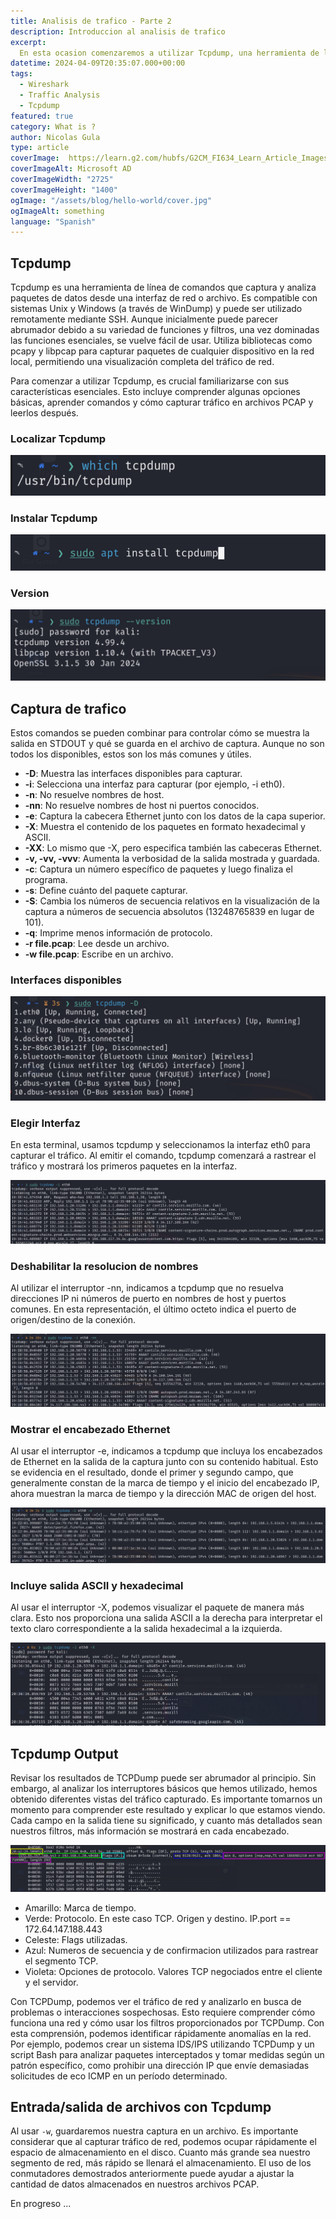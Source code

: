 ```yaml
---
title: Analisis de trafico - Parte 2
description: Introduccion al analisis de trafico
excerpt:
  En esta ocasion comenzaremos a utilizar Tcpdump, una herramienta de linea de comandos que puede capturar e interpretar el trafico de un archivo o desde una interfaz de red.
datetime: 2024-04-09T20:35:07.000+00:00
tags:
  - Wireshark
  - Traffic Analysis
  - Tcpdump
featured: true
category: What is ?
author: Nicolas Gula
type: article
coverImage:  https://learn.g2.com/hubfs/G2CM_FI634_Learn_Article_Images_%5BNetwork_traffic_analysis%5D_V1a.png
coverImageAlt: Microsoft AD
coverImageWidth: "2725"
coverImageHeight: "1400"
ogImage: "/assets/blog/hello-world/cover.jpg"
ogImageAlt: something
language: "Spanish"
---
```


## Tcpdump

Tcpdump es una herramienta de línea de comandos que captura y analiza paquetes de datos desde una interfaz de red o archivo. Es compatible con sistemas Unix y Windows (a través de WinDump) y puede ser utilizado remotamente mediante SSH. Aunque inicialmente puede parecer abrumador debido a su variedad de funciones y filtros, una vez dominadas las funciones esenciales, se vuelve fácil de usar. Utiliza bibliotecas como pcapy y libpcap para capturar paquetes de cualquier dispositivo en la red local, permitiendo una visualización completa del tráfico de red.

Para comenzar a utilizar Tcpdump, es crucial familiarizarse con sus características esenciales. Esto incluye comprender algunas opciones básicas, aprender comandos y cómo capturar tráfico en archivos PCAP y leerlos después.

### Localizar Tcpdump

![](https://raw.githubusercontent.com/NicolasGula/NicolasGula/master/public/images/photos/tcpdump/1.png)

### Instalar Tcpdump
![](https://raw.githubusercontent.com/NicolasGula/NicolasGula/master/public/images/photos/tcpdump/2.png)

### Version

![](https://raw.githubusercontent.com/NicolasGula/NicolasGula/master/public/images/photos/tcpdump/3.png)

## Captura de trafico

Estos comandos se pueden combinar para controlar cómo se muestra la salida en STDOUT y qué se guarda en el archivo de captura. Aunque no son todos los disponibles, estos son los más comunes y útiles.

- **-D**: Muestra las interfaces disponibles para capturar.
- **-i**: Selecciona una interfaz para capturar (por ejemplo, -i eth0).
- **-n**: No resuelve nombres de host.
- **-nn**: No resuelve nombres de host ni puertos conocidos.
- **-e**: Captura la cabecera Ethernet junto con los datos de la capa superior.
- **-X**: Muestra el contenido de los paquetes en formato hexadecimal y ASCII.
- **-XX**: Lo mismo que -X, pero especifica también las cabeceras Ethernet.
- **-v, -vv, -vvv**: Aumenta la verbosidad de la salida mostrada y guardada.
- **-c**: Captura un número específico de paquetes y luego finaliza el programa.
- **-s**: Define cuánto del paquete capturar.
- **-S**: Cambia los números de secuencia relativos en la visualización de la captura a números de secuencia absolutos (13248765839 en lugar de 101).
- **-q**: Imprime menos información de protocolo.
- **-r file.pcap**: Lee desde un archivo.
- **-w file.pcap**: Escribe en un archivo.

### Interfaces disponibles

![](https://raw.githubusercontent.com/NicolasGula/NicolasGula/master/public/images/photos/tcpdump/4.png)



### Elegir Interfaz

En esta terminal, usamos tcpdump y seleccionamos la interfaz eth0 para capturar el tráfico. Al emitir el comando, tcpdump comenzará a rastrear el tráfico y mostrará los primeros paquetes en la interfaz. 

![](https://raw.githubusercontent.com/NicolasGula/NicolasGula/master/public/images/photos/tcpdump/5.png)


### Deshabilitar la resolucion de nombres

Al utilizar el interruptor -nn, indicamos a tcpdump que no resuelva direcciones IP ni números de puerto en nombres de host y puertos comunes. En esta representación, el último octeto indica el puerto de origen/destino de la conexión.

![](https://raw.githubusercontent.com/NicolasGula/NicolasGula/master/public/images/photos/tcpdump/6.png)


### Mostrar el encabezado Ethernet

Al usar el interruptor -e, indicamos a tcpdump que incluya los encabezados de Ethernet en la salida de la captura junto con su contenido habitual. Esto se evidencia en el resultado, donde el primer y segundo campo, que generalmente constan de la marca de tiempo y el inicio del encabezado IP, ahora muestran la marca de tiempo y la dirección MAC de origen del host.

![](https://raw.githubusercontent.com/NicolasGula/NicolasGula/master/public/images/photos/tcpdump/7.png)

### Incluye salida ASCII y hexadecimal 

Al usar el interruptor -X, podemos visualizar el paquete de manera más clara. Esto nos proporciona una salida ASCII a la derecha para interpretar el texto claro correspondiente a la salida hexadecimal a la izquierda.

![](https://raw.githubusercontent.com/NicolasGula/NicolasGula/master/public/images/photos/tcpdump/8.png)


## Tcpdump Output

Revisar los resultados de TCPDump puede ser abrumador al principio. Sin embargo, al analizar los interruptores básicos que hemos utilizado, hemos obtenido diferentes vistas del tráfico capturado. Es importante tomarnos un momento para comprender este resultado y explicar lo que estamos viendo. Cada campo en la salida tiene su significado, y cuanto más detallados sean nuestros filtros, más información se mostrará en cada encabezado.

![](https://raw.githubusercontent.com/NicolasGula/NicolasGula/master/public/images/photos/tcpdump/9.png)

- Amarillo: Marca de tiempo.
- Verde: Protocolo. En este caso TCP. Origen y destino. IP.port == 172.64.147.188.443
- Celeste: Flags utilizadas.
- Azul: Numeros de secuencia y de confirmacion utilizados para rastrear el segmento TCP.
- Violeta: Opciones de protocolo. Valores TCP negociados entre el cliente y el servidor.

Con TCPDump, podemos ver el tráfico de red y analizarlo en busca de problemas o interacciones sospechosas. Esto requiere comprender cómo funciona una red y cómo usar los filtros proporcionados por TCPDump. Con esta comprensión, podemos identificar rápidamente anomalías en la red. Por ejemplo, podemos crear un sistema IDS/IPS utilizando TCPDump y un script Bash para analizar paquetes interceptados y tomar medidas según un patrón específico, como prohibir una dirección IP que envíe demasiadas solicitudes de eco ICMP en un período determinado.


## Entrada/salida de archivos con Tcpdump 

Al usar `-w`, guardaremos nuestra captura en un archivo. Es importante considerar que al capturar tráfico de red, podemos ocupar rápidamente el espacio de almacenamiento en el disco. Cuanto más grande sea nuestro segmento de red, más rápido se llenará el almacenamiento. El uso de los conmutadores demostrados anteriormente puede ayudar a ajustar la cantidad de datos almacenados en nuestros archivos PCAP.

En progreso ...
